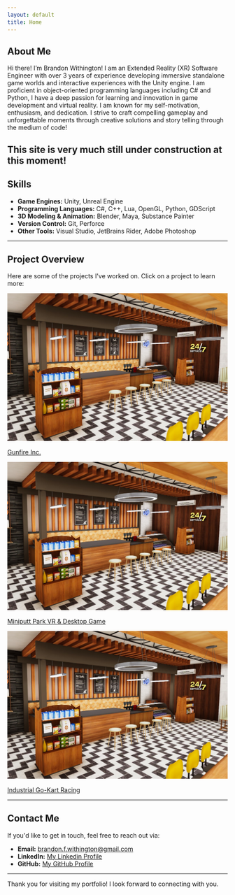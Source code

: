 ```yaml
---
layout: default
title: Home
---
```


## About Me

Hi there! I’m Brandon Withington! I am an Extended Reality (XR) Software Engineer with over 3 years of experience developing immersive standalone game worlds and interactive experiences with the Unity engine. I am proficient in object-oriented programming languages including C# and Python, I have a deep passion for learning and innovation in game development and virtual reality. I am known for my self-motivation, enthusiasm, and dedication. I strive to craft compelling gameplay and unforgettable moments through creative solutions and story telling through the medium of code!


This site is very much still under construction at this moment!
---

## Skills

- **Game Engines:** Unity, Unreal Engine
- **Programming Languages:** C#, C++, Lua, OpenGL, Python, GDScript
- **3D Modeling & Animation:** Blender, Maya, Substance Painter
- **Version Control:** Git, Perforce
- **Other Tools:** Visual Studio, JetBrains Rider, Adobe Photoshop

---

## Project Overview

Here are some of the projects I've worked on. Click on a project to learn more:

<div class="project-grid">
    <div class="project">
        <a href="{{ site.baseurl }}/projects/project1">
            <img src="assets/images/project1.jpg" alt="Project 1">
            <p>Gunfire Inc.</p>
        </a>
    </div>
    <div class="project">
        <a href="{{ site.baseurl }}/projects/project2">
            <img src="assets/images/project2.jpg" alt="Project 2">
            <p>Miniputt Park VR & Desktop Game</p>
        </a>
    </div>
    <div class="project">
        <a href="{{ site.baseurl }}/projects/project3">
            <img src="assets/images/project3.jpg" alt="Project 3">
            <p>Industrial Go-Kart Racing</p>
        </a>
    </div>
    <!-- Add more projects as needed -->
</div>

---


## Contact Me

If you'd like to get in touch, feel free to reach out via:

- **Email:** [brandon.f.withington@gmail.com](mailto:brandon.f.withington@gmail.com)
- **LinkedIn:** [My Linkedin Profile](https://www.linkedin.com/in/brandon-withington/)
- **GitHub:** [My GitHub Profile](https://github.com/BrandonW24)

---

Thank you for visiting my portfolio! I look forward to connecting with you.